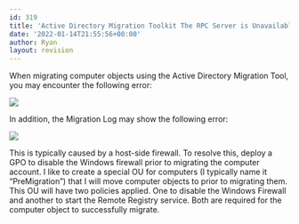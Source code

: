 ```yaml
---
id: 319
title: 'Active Directory Migration Toolkit The RPC Server is Unavailable'
date: '2022-01-14T21:55:56+00:00'
author: Ryan
layout: revision
---
```


When migrating computer objects using the Active Directory Migration Tool, you may encounter the following error:

[![](https://rnemeth90.github.io/wp-content/uploads/2018/08/2018-08-03_11h20_09.png)](https://rnemeth90.github.io/wp-content/uploads/2018/08/2018-08-03_11h20_09.png)

In addition, the Migration Log may show the following error:

[![](https://rnemeth90.github.io/wp-content/uploads/2018/08/2018-08-03_11h20_20.png)](https://rnemeth90.github.io/wp-content/uploads/2018/08/2018-08-03_11h20_20.png)

This is typically caused by a host-side firewall. To resolve this, deploy a GPO to disable the Windows firewall prior to migrating the computer account. I like to create a special OU for computers (I typically name it “PreMigration”) that I will move computer objects to prior to migrating them. This OU will have two policies applied. One to disable the Windows Firewall and another to start the Remote Registry service. Both are required for the computer object to successfully migrate.